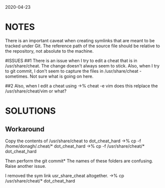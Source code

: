 2020-04-23 

# NOTES
 There is an important caveat when creating symlinks that are meant to be tracked under Git. The reference path of the source file should be relative to the repository, not absolute to the machine.


#ISSUES
##1
There is an issue when I try to edit a cheat that is in /usr/share/cheat.
The change doesn't always seem to stick.
Also, when I try to git commit, I don't seem to capture the files in /usr/share/cheat - sometimes. Not sure what is going on here.

##2
Also, when I edit a cheat using ->% cheat -e vim does this relplace the /usr/share/cheat/vim or what?


# SOLUTIONS
## Workaround
Copy the contents of /usr/share/cheat to dot_cheat_hard
->% cp -f /home/donagh/.cheat/* dot_cheat_hard
->% cp -f /usr/share/cheat/* dot_cheat_hard

Then perform the git commit*
The names of these folders are confusing. Raise another issue.

I removed the sym link usr_share_cheat altogether.
->% cp /usr/share/cheat/* dot_cheat_hard
